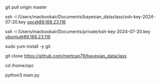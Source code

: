 git pull origin master



ssh -i /Users/macbookair/Documents/bayesian_dataclass/ssh-key-2024-07-20.key opc@89.168.23.116


ssh -i /Users/macbookair/Documents/private/ssh-key-2024-07-20.key ubuntu@89.168.23.116


sudo yum install -y git


git clone https://github.com/mertcan79/bayesian_dataclass

cd /home/opc

python3 main.py






